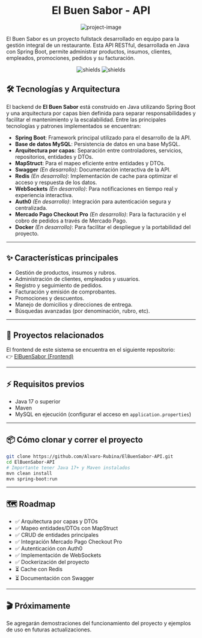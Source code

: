 <h1 align="center" id="title">El Buen Sabor - API</h1>

<p align="center"><img src="https://i.postimg.cc/T3tMRcGx/El-Buen-Sabor-sin-fondo-nueva-3.png" alt="project-image"></p>

<p id="description">El Buen Sabor es un proyecto fullstack desarrollado en equipo para la gestión integral de un restaurante. Esta API RESTful, desarrollada en Java con Spring Boot, permite administrar productos, insumos, clientes, empleados, promociones, pedidos y su facturación.</p>

<p align="center">
  <img src="https://img.shields.io/badge/language-Java-blue.svg" alt="shields">
  <img src="https://img.shields.io/github/last-commit/Alvaro-Rubina/ElBuenSabor-API" alt="shields">
</p>

<h2>🛠️ Tecnologías y Arquitectura</h2>

El backend de <strong>El Buen Sabor</strong> está construido en Java utilizando Spring Boot y una arquitectura por capas bien definida para separar responsabilidades y facilitar el mantenimiento y la escalabilidad. Entre las principales tecnologías y patrones implementados se encuentran:

- <strong>Spring Boot</strong>: Framework principal utilizado para el desarrollo de la API.
- <strong>Base de datos MySQL</strong>: Persistencia de datos en una base MySQL.
- <strong>Arquitectura por capas</strong>: Separación entre controladores, servicios, repositorios, entidades y DTOs.
- <strong>MapStruct</strong>: Para el mapeo eficiente entre entidades y DTOs.
- <strong>Swagger</strong> <em>(En desarrollo)</em>: Documentación interactiva de la API.
- <strong>Redis</strong> <em>(En desarrollo)</em>: Implementación de cache para optimizar el acceso y respuesta de los datos.
- <strong>WebSockets</strong> <em>(En desarrollo)</em>: Para notificaciones en tiempo real y experiencia interactiva.
- <strong>Auth0</strong> <em>(En desarrollo)</em>: Integración para autenticación segura y centralizada.
- <strong>Mercado Pago Checkout Pro</strong> <em>(En desarrollo)</em>: Para la facturación y el cobro de pedidos a través de Mercado Pago.
- <strong>Docker</strong> <em>(En desarrollo)</em>: Para facilitar el despliegue y la portabilidad del proyecto.

---

<h2>✨ Características principales</h2>

- Gestión de productos, insumos y rubros.
- Administración de clientes, empleados y usuarios.
- Registro y seguimiento de pedidos.
- Facturación y emisión de comprobantes.
- Promociones y descuentos.
- Manejo de domicilios y direcciones de entrega.
- Búsquedas avanzadas (por denominación, rubro, etc).

---

<h2>🧩 Proyectos relacionados</h2>

El frontend de este sistema se encuentra en el siguiente repositorio:  
👉 <a href="https://github.com/diegoCardenas03/ElBuenSabor" target="_blank">ElBuenSabor (Frontend)</a>

---

<h2>⚡ Requisitos previos</h2>

- Java 17 o superior
- Maven
- MySQL en ejecución (configurar el acceso en <code>application.properties</code>)

---

<h2>📦 Cómo clonar y correr el proyecto</h2>

```bash
git clone https://github.com/Alvaro-Rubina/ElBuenSabor-API.git
cd ElBuenSabor-API
# Importante tener Java 17+ y Maven instalados
mvn clean install
mvn spring-boot:run
```

---

<h2>🗺️ Roadmap</h2>

- ✅ Arquitectura por capas y DTOs
- ✅ Mapeo entidades/DTOs con MapStruct
- ✅ CRUD de entidades principales
- ✅ Integración Mercado Pago Checkout Pro
- ✅ Autenticación con Auth0
- ✅ Implementación de WebSockets
- ✅ Dockerización del proyecto
- ⏳ Cache con Redis
- ⏳ Documentación con Swagger

---

<h2>🎬 Próximamente</h2>

Se agregarán demostraciones del funcionamiento del proyecto y ejemplos de uso en futuras actualizaciones.
